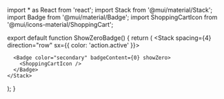 import * as React from 'react';
import Stack from '@mui/material/Stack';
import Badge from '@mui/material/Badge';
import ShoppingCartIcon from '@mui/icons-material/ShoppingCart';

export default function ShowZeroBadge() {
  return (
    <Stack spacing={4} direction="row" sx={{ color: 'action.active' }}>
      
      <Badge color="secondary" badgeContent={0} showZero>
        <ShoppingCartIcon />
      </Badge>
    </Stack>
  );
}
